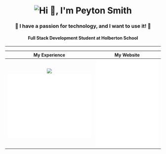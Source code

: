 <h1 align="center"> <img src="https://capsule-render.vercel.app/api?type=wave&color=gradient&height=200&section=footer&text=Hi 👋, I'm Peyton Smith&fontSize=30&fontAlignY=80" alt="Hi 👋, I'm Peyton Smith"/></h1>  
<h3 align="center">🚀 I have a passion for technology, and I want to use it! 🚀</h3>  
<h4 align="center"> Full Stack Development Student at Holberton School </h3>  

***
<!-- If you're using "main" as default branch -->
| My Experience      | My Website           |
| ------------- |:-------------:|
| <div align="center"><img src="https://holbertontulsa.com/wp-content/uploads/2021/05/Tulsa_wordmark-cherry.jpg"> ![Metrics](https://github.com/peytonbrsmith/peytonbrsmith/blob/main/toolmetrics.svg) </div>| <div align="center">![Metrics](https://github.com/peytonbrsmith/peytonbrsmith/blob/main/webmetrics.svg)  </div>|
